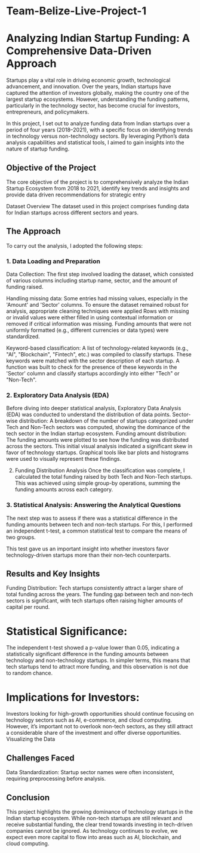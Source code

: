 
# Team-Belize-Live-Project-1

# Analyzing Indian Startup Funding: A Comprehensive Data-Driven Approach
Startups play a vital role in driving economic growth, technological advancement, and innovation. Over the years, Indian startups have captured the attention of investors globally, making the country one of the largest startup ecosystems. However, understanding the funding patterns, particularly in the technology sector, has become crucial for investors, entrepreneurs, and policymakers.

In this project, I set out to analyze funding data from Indian startups over a period of four years (2018–2021), with a specific focus on identifying trends in technology versus non-technology sectors. By leveraging Python’s data analysis capabilities and statistical tools, I aimed to gain insights into the nature of startup funding. 

## Objective of the Project
The core objective of the project is to comprehensively analyze the Indian Startup Ecosystem from 2018 to 2021, identify key trends and insights and provide data driven recommendations for strategic entry 

Dataset Overview
The dataset used in this project comprises funding data for Indian startups across different sectors and years. 

## The Approach
To carry out the analysis, I adopted the following steps:

### 1. Data Loading and Preparation
Data Collection: The first step involved loading the dataset, which consisted of various columns including startup name, sector, and the amount of funding raised.

Handling missing data: Some entries had missing values, especially in the 'Amount' and 'Sector' columns. To ensure the dataset remained robust for analysis, appropriate cleaning techniques were applied
Rows with missing or invalid values were either filled in using contextual information or removed if critical information was missing.
Funding amounts that were not uniformly formatted (e.g., different currencies or data types) were standardized.

Keyword-based classification: A list of technology-related keywords (e.g., "AI", "Blockchain", "Fintech", etc.) was compiled to classify startups. These keywords were matched with the sector description of each startup. A function was built to check for the presence of these keywords in the 'Sector' column and classify startups accordingly into either "Tech" or "Non-Tech".

### 2. Exploratory Data Analysis (EDA)
Before diving into deeper statistical analysis, Exploratory Data Analysis (EDA) was conducted to understand the distribution of data points.
Sector-wise distribution: A breakdown of the number of startups categorized under Tech and Non-Tech sectors was computed, showing the dominance of the tech sector in the Indian startup ecosystem.
Funding amount distribution: The funding amounts were plotted to see how the funding was distributed across the sectors. This initial visual analysis indicated a significant skew in favor of technology startups.
Graphical tools like bar plots and histograms were used to visually represent these findings.


2. Funding Distribution Analysis
Once the classification was complete, I calculated the total funding raised by both Tech and Non-Tech startups. This was achieved using simple group-by operations, summing the funding amounts across each category.

### 3. Statistical Analysis: Answering the Analytical Questions
The next step was to assess if there was a statistical difference in the funding amounts between tech and non-tech startups. For this, I performed an independent t-test, a common statistical test to compare the means of two groups.

This test gave us an important insight into whether investors favor technology-driven startups more than their non-tech counterparts.

## Results and Key Insights
Funding Distribution:
Tech startups consistently attract a larger share of total funding across the years.
The funding gap between tech and non-tech sectors is significant, with tech startups often raising higher amounts of capital per round.
# Statistical Significance:
The independent t-test showed a p-value lower than 0.05, indicating a statistically significant difference in the funding amounts between technology and non-technology startups. In simpler terms, this means that tech startups tend to attract more funding, and this observation is not due to random chance.
# Implications for Investors:
Investors looking for high-growth opportunities should continue focusing on technology sectors such as AI, e-commerce, and cloud computing.
However, it’s important not to overlook non-tech sectors, as they still attract a considerable share of the investment and offer diverse opportunities.
Visualizing the Data

## Challenges Faced
Data Standardization: Startup sector names were often inconsistent, requiring preprocessing before analysis.
## Conclusion
This project highlights the growing dominance of technology startups in the Indian startup ecosystem. While non-tech startups are still relevant and receive substantial funding, the clear trend towards investing in tech-driven companies cannot be ignored. As technology continues to evolve, we expect even more capital to flow into areas such as AI, blockchain, and cloud computing.






